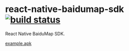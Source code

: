 # react-native-baidumap-sdk [![build status][build-badge]][build]

React Native BaiduMap SDK.

[example.apk](https://github.com/qiuxiang/react-native-baidumap-sdk/releases/download/v0.1.0/example.apk)

[build-badge]: https://travis-ci.org/qiuxiang/react-native-baidumap-sdk.svg?branch=master
[build]: https://travis-ci.org/qiuxiang/react-native-baidumap-sdk
